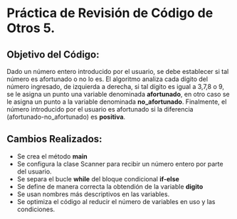 # Práctica de Revisión de Código de Otros 5.

## Objetivo del Código:

Dado un número entero introducido por el usuario, se debe establecer si tal número es afortunado o 
no lo es. El algoritmo analiza cada dígito del número ingresado, de izquierda a derecha, si tal 
dígito es igual a 3,7,8 o 9, se le asigna un punto una variable denominada **afortunado**, en otro caso 
se le asigna un punto a la variable denominada **no_afortunado**. Finalmente, el número introducido por 
el usuario es afortunado si la diferencia (afortunado-no_afortunado) es **positiva**.

## Cambios Realizados:

* Se crea el método **main**
* Se configura la clase Scanner para recibir un número entero por parte del usuario.
* Se separa el bucle **while** del bloque condicional **if-else**
* Se define de manera correcta la obtendión de la variable **digito**
* Se usan nombres más descriptivos en las variables.
* Se optimiza el código al reducir el número de variables en uso y las condiciones.
